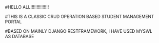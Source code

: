 #HELLO ALL!!!!!!!!!!!!!!!

#THIS IS A CLASSIC CRUD OPERATION BASED STUDENT MANAGEMENT PORTAL 

#BASED ON MAINLY DJANGO RESTFRAMEWORK, I HAVE USED MYSWL AS DATABASE 
